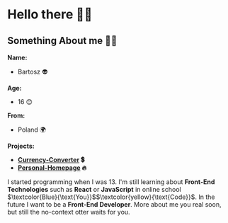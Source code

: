 # Hello there 👋😀

## Something About me 🧙‍♂️

**Name:**
- Bartosz 👽

**Age:**
- 16 😊

**From:**
- Poland 🌍

**Projects:**
- **[Currency-Converter](https://siedemus.github.io/Currency-Converter/) 💲**
- **[Personal-Homepage](https://siedemus.github.io/Personal-Homepage/) 🔥**

I started programming when I was 13. I'm still learning about 
**Front-End Technologies** such as **React** or **JavaScript** in online school $\textcolor{Blue}{\text{You}}$$\textcolor{yellow}{\text{Code}}$.
In the future I want to be a **Front-End Developer**.
More about me you real soon, but still the no-context otter waits for you.
